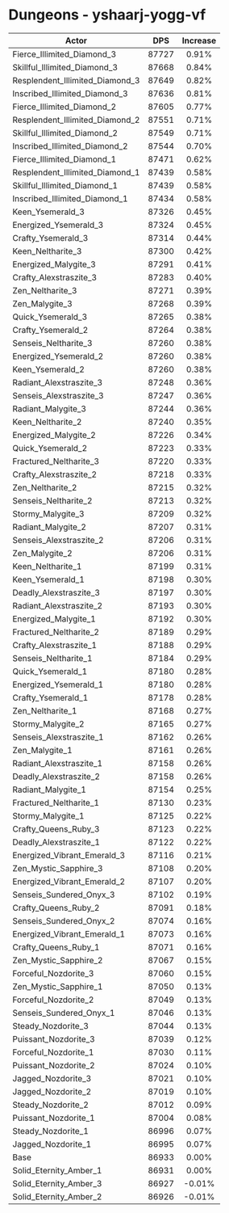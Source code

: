 # Dungeons - yshaarj-yogg-vf
| Actor | DPS | Increase |
|---|:---:|:---:|
|Fierce_Illimited_Diamond_3|87727|0.91%|
|Skillful_Illimited_Diamond_3|87668|0.84%|
|Resplendent_Illimited_Diamond_3|87649|0.82%|
|Inscribed_Illimited_Diamond_3|87636|0.81%|
|Fierce_Illimited_Diamond_2|87605|0.77%|
|Resplendent_Illimited_Diamond_2|87551|0.71%|
|Skillful_Illimited_Diamond_2|87549|0.71%|
|Inscribed_Illimited_Diamond_2|87544|0.70%|
|Fierce_Illimited_Diamond_1|87471|0.62%|
|Resplendent_Illimited_Diamond_1|87439|0.58%|
|Skillful_Illimited_Diamond_1|87439|0.58%|
|Inscribed_Illimited_Diamond_1|87434|0.58%|
|Keen_Ysemerald_3|87326|0.45%|
|Energized_Ysemerald_3|87324|0.45%|
|Crafty_Ysemerald_3|87314|0.44%|
|Keen_Neltharite_3|87300|0.42%|
|Energized_Malygite_3|87291|0.41%|
|Crafty_Alexstraszite_3|87283|0.40%|
|Zen_Neltharite_3|87271|0.39%|
|Zen_Malygite_3|87268|0.39%|
|Quick_Ysemerald_3|87265|0.38%|
|Crafty_Ysemerald_2|87264|0.38%|
|Senseis_Neltharite_3|87260|0.38%|
|Energized_Ysemerald_2|87260|0.38%|
|Keen_Ysemerald_2|87260|0.38%|
|Radiant_Alexstraszite_3|87248|0.36%|
|Senseis_Alexstraszite_3|87247|0.36%|
|Radiant_Malygite_3|87244|0.36%|
|Keen_Neltharite_2|87240|0.35%|
|Energized_Malygite_2|87226|0.34%|
|Quick_Ysemerald_2|87223|0.33%|
|Fractured_Neltharite_3|87220|0.33%|
|Crafty_Alexstraszite_2|87218|0.33%|
|Zen_Neltharite_2|87215|0.32%|
|Senseis_Neltharite_2|87213|0.32%|
|Stormy_Malygite_3|87209|0.32%|
|Radiant_Malygite_2|87207|0.31%|
|Senseis_Alexstraszite_2|87206|0.31%|
|Zen_Malygite_2|87206|0.31%|
|Keen_Neltharite_1|87199|0.31%|
|Keen_Ysemerald_1|87198|0.30%|
|Deadly_Alexstraszite_3|87197|0.30%|
|Radiant_Alexstraszite_2|87193|0.30%|
|Energized_Malygite_1|87192|0.30%|
|Fractured_Neltharite_2|87189|0.29%|
|Crafty_Alexstraszite_1|87188|0.29%|
|Senseis_Neltharite_1|87184|0.29%|
|Quick_Ysemerald_1|87180|0.28%|
|Energized_Ysemerald_1|87180|0.28%|
|Crafty_Ysemerald_1|87178|0.28%|
|Zen_Neltharite_1|87168|0.27%|
|Stormy_Malygite_2|87165|0.27%|
|Senseis_Alexstraszite_1|87162|0.26%|
|Zen_Malygite_1|87161|0.26%|
|Radiant_Alexstraszite_1|87158|0.26%|
|Deadly_Alexstraszite_2|87158|0.26%|
|Radiant_Malygite_1|87154|0.25%|
|Fractured_Neltharite_1|87130|0.23%|
|Stormy_Malygite_1|87125|0.22%|
|Crafty_Queens_Ruby_3|87123|0.22%|
|Deadly_Alexstraszite_1|87122|0.22%|
|Energized_Vibrant_Emerald_3|87116|0.21%|
|Zen_Mystic_Sapphire_3|87108|0.20%|
|Energized_Vibrant_Emerald_2|87107|0.20%|
|Senseis_Sundered_Onyx_3|87102|0.19%|
|Crafty_Queens_Ruby_2|87091|0.18%|
|Senseis_Sundered_Onyx_2|87074|0.16%|
|Energized_Vibrant_Emerald_1|87073|0.16%|
|Crafty_Queens_Ruby_1|87071|0.16%|
|Zen_Mystic_Sapphire_2|87067|0.15%|
|Forceful_Nozdorite_3|87060|0.15%|
|Zen_Mystic_Sapphire_1|87050|0.13%|
|Forceful_Nozdorite_2|87049|0.13%|
|Senseis_Sundered_Onyx_1|87046|0.13%|
|Steady_Nozdorite_3|87044|0.13%|
|Puissant_Nozdorite_3|87039|0.12%|
|Forceful_Nozdorite_1|87030|0.11%|
|Puissant_Nozdorite_2|87024|0.10%|
|Jagged_Nozdorite_3|87021|0.10%|
|Jagged_Nozdorite_2|87019|0.10%|
|Steady_Nozdorite_2|87012|0.09%|
|Puissant_Nozdorite_1|87004|0.08%|
|Steady_Nozdorite_1|86996|0.07%|
|Jagged_Nozdorite_1|86995|0.07%|
|Base|86933|0.00%|
|Solid_Eternity_Amber_1|86931|0.00%|
|Solid_Eternity_Amber_3|86927|-0.01%|
|Solid_Eternity_Amber_2|86926|-0.01%|
